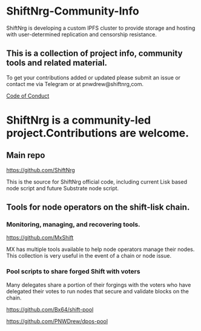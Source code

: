 # ShiftNrg-Community-Info

ShiftNrg is developing a custom IPFS cluster to provide storage and hosting with user-determined replication and censorship resistance.

## This is a collection of project info, community tools and related material. 
To get your contributions added or updated please submit an issue or contact me via Telegram or at pnwdrew@shiftnrg,com.

[Code of Conduct](https://github.com/PNWDrew/ShiftNrg-Community-Info/blob/main/Code%20of%20Conduct.MD)

# ShiftNrg is a community-led project.Contributions are welcome.



## Main repo
https://github.com/ShiftNrg

  This is the source for ShiftNrg official code, including current Lisk based node script and future Substrate node script.

## Tools for node operators on the shift-lisk chain.

### Monitoring, managing, and recovering tools.

https://github.com/MxShift

  MX has multiple tools available to help node operators manage their nodes. This collection is very useful in the event of a chain or node issue.

### Pool scripts to share forged Shift with voters
  Many delegates share a portion of their forgings with the voters who have delegated their votes to run nodes that secure and validate blocks on the chain.

https://github.com/Bx64/shift-pool

https://github.com/PNWDrew/dpos-pool


